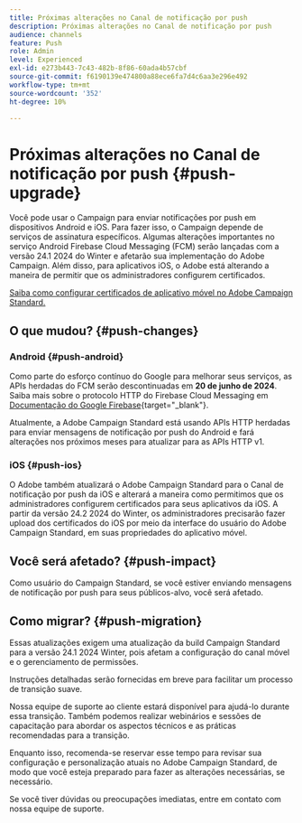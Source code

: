 ```yaml
---
title: Próximas alterações no Canal de notificação por push
description: Próximas alterações no Canal de notificação por push
audience: channels
feature: Push
role: Admin
level: Experienced
exl-id: e273b443-7c43-482b-8f86-60ada4b57cbf
source-git-commit: f6190139e474800a88ece6fa7d4c6aa3e296e492
workflow-type: tm+mt
source-wordcount: '352'
ht-degree: 10%

---
```


# Próximas alterações no Canal de notificação por push {#push-upgrade}

Você pode usar o Campaign para enviar notificações por push em dispositivos Android e iOS. Para fazer isso, o Campaign depende de serviços de assinatura específicos. Algumas alterações importantes no serviço Android Firebase Cloud Messaging (FCM) serão lançadas com a versão 24.1 2024 do Winter e afetarão sua implementação do Adobe Campaign. Além disso, para aplicativos iOS, o Adobe está alterando a maneira de permitir que os administradores configurem certificados.

[Saiba como configurar certificados de aplicativo móvel no Adobe Campaign Standard.](configuring-a-mobile-application.md#channel-specific-config)

## O que mudou? {#push-changes}

### Android {#push-android}

Como parte do esforço contínuo do Google para melhorar seus serviços, as APIs herdadas do FCM serão descontinuadas em **20 de junho de 2024**. Saiba mais sobre o protocolo HTTP do Firebase Cloud Messaging em [Documentação do Google Firebase](https://firebase.google.com/docs/cloud-messaging/http-server-ref){target="_blank"}.

Atualmente, a Adobe Campaign Standard está usando APIs HTTP herdadas para enviar mensagens de notificação por push do Android e fará alterações nos próximos meses para atualizar para as APIs HTTP v1.

### iOS {#push-ios}

O Adobe também atualizará o Adobe Campaign Standard para o Canal de notificação por push da iOS e alterará a maneira como permitimos que os administradores configurem certificados para seus aplicativos da iOS. A partir da versão 24.2 2024 do Winter, os administradores precisarão fazer upload dos certificados do iOS por meio da interface do usuário do Adobe Campaign Standard, em suas propriedades do aplicativo móvel.

## Você será afetado? {#push-impact}

Como usuário do Campaign Standard, se você estiver enviando mensagens de notificação por push para seus públicos-alvo, você será afetado.

## Como migrar? {#push-migration}

Essas atualizações exigem uma atualização da build Campaign Standard para a versão 24.1 2024 Winter, pois afetam a configuração do canal móvel e o gerenciamento de permissões.

Instruções detalhadas serão fornecidas em breve para facilitar um processo de transição suave.

Nossa equipe de suporte ao cliente estará disponível para ajudá-lo durante essa transição. Também podemos realizar webinários e sessões de capacitação para abordar os aspectos técnicos e as práticas recomendadas para a transição.

Enquanto isso, recomenda-se reservar esse tempo para revisar sua configuração e personalização atuais no Adobe Campaign Standard, de modo que você esteja preparado para fazer as alterações necessárias, se necessário.

Se você tiver dúvidas ou preocupações imediatas, entre em contato com nossa equipe de suporte.
